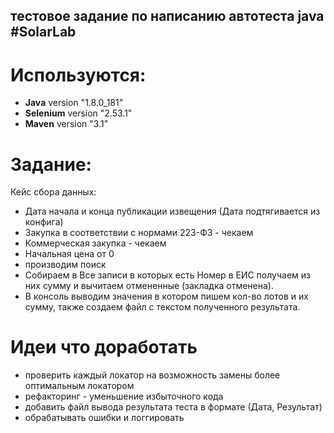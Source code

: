 ## тестовое задание по написанию автотеста java #SolarLab

<h1>Используются:</h1>
<ul>
  <li><b>Java</b> version "1.8.0_181"</li>
  <li><b>Selenium</b> version "2.53.1"</li>
  <li><b>Maven</b> version "3.1"</li>
</ul>

# Задание:
Кейс сбора данных:
<ul>
<li>Дата начала и конца публикации извещения (Дата подтягивается из конфига)</li>
<li>Закупка в соответствии с нормами 223-ФЗ - чекаем</li>
<li>Коммерческая закупка - чекаем</li>
<li>Начальная цена от 0</li>
<li>производим поиск</li>
<li>Собираем в Все записи в которых есть Номер в ЕИС получаем из них сумму и вычитаем отмененные (закладка отменена).</li>
<li>В консоль выводим значения в котором пишем кол-во лотов и их сумму, также создаем файл с текстом полученного результата.</li>
</ul>

# Идеи что доработать
* проверить каждый локатор на возможность замены более оптимальным локатором
* рефакторинг - уменьшение избыточного кода
* добавить файл вывода результата теста в формате (Дата, Результат)
* обрабатывать ошибки и логгировать 
